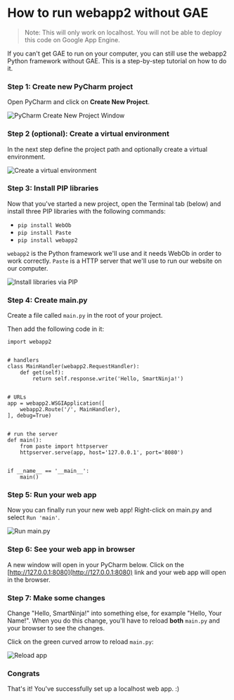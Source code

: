# How to run webapp2 without GAE

> Note: This will only work on localhost. You will not be able to deploy this code on Google App Engine.

If you can't get GAE to run on your computer, you can still use the webapp2 Python framework without GAE. This is a 
step-by-step tutorial on how to do it.

### Step 1: Create new PyCharm project

Open PyCharm and click on **Create New Project**.

![PyCharm Create New Project Window](https://storage.googleapis.com/smartninja/pycharm-create-new-project-1543538360.png)

### Step 2 (optional): Create a virtual environment

In the next step define the project path and optionally create a virtual environment.

![Create a virtual environment](https://storage.googleapis.com/smartninja/pycharm-venv-path-1543538516.png)

### Step 3: Install PIP libraries

Now that you've started a new project, open the Terminal tab (below) and install three PIP libraries with the following commands:

- `pip install WebOb`
- `pip install Paste`
- `pip install webapp2`

`webapp2` is the Python framework we'll use and it needs WebOb in order to work correctly. `Paste` is a HTTP server 
that we'll use to run our website on our computer.

![Install libraries via PIP](https://storage.googleapis.com/smartninja/install-pip-libs-1543538743.png)

### Step 4: Create main.py

Create a file called `main.py` in the root of your project.

Then add the following code in it:

	import webapp2


	# handlers
	class MainHandler(webapp2.RequestHandler):
	    def get(self):
	        return self.response.write('Hello, SmartNinja!')
	
	
	# URLs
	app = webapp2.WSGIApplication([
	    webapp2.Route('/', MainHandler),
	], debug=True)
	
	
	# run the server
	def main():
	    from paste import httpserver
	    httpserver.serve(app, host='127.0.0.1', port='8080')
	
	
	if __name__ == '__main__':
	    main()

### Step 5: Run your web app

Now you can finally run your new web app! Right-click on main.py and select `Run 'main'`.

![Run main.py](https://storage.googleapis.com/smartninja/run-main-pycharm-1543538963.png)

### Step 6: See your web app in browser

A new window will open in your PyCharm below. Click on the [http://127.0.0.1:8080](http://127.0.0.1:8080) link and your 
web app will open in the browser.

### Step 7: Make some changes

Change "Hello, SmartNinja!" into something else, for example "Hello, Your Name!". When you do this change, you'll have 
to reload **both** `main.py` and your browser to see the changes. 

Click on the green curved arrow to reload `main.py`:

![Reload app](https://storage.googleapis.com/smartninja/pycharm-reload-app-1543539316.png)

### Congrats

That's it! You've successfully set up a localhost web app. :)
